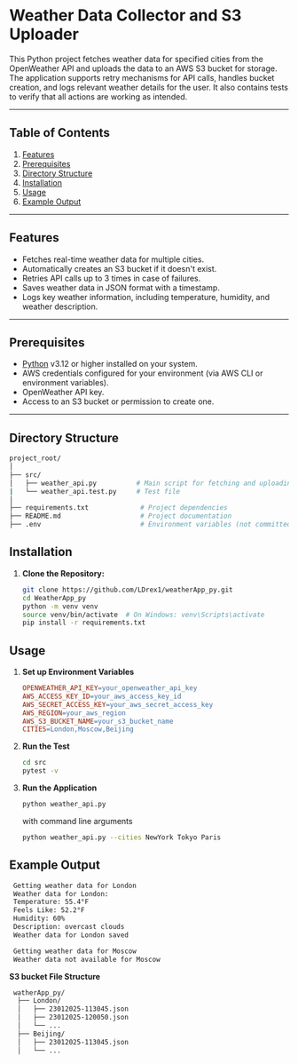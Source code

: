 # Weather Data Collector and S3 Uploader

This Python project fetches weather data for specified cities from the OpenWeather API and uploads the data to an AWS S3 bucket for storage. The application supports retry mechanisms for API calls, handles bucket creation, and logs relevant weather details for the user. It also contains tests to verify that all actions are working as intended.

---

## Table of Contents

1. [Features](#features)
2. [Prerequisites](#prerequisites)
3. [Directory Structure](#directory-structure)
4. [Installation](#installation)
5. [Usage](#usage)
6. [Example Output](#example-output)

---

## Features

- Fetches real-time weather data for multiple cities.
- Automatically creates an S3 bucket if it doesn't exist.
- Retries API calls up to 3 times in case of failures.
- Saves weather data in JSON format with a timestamp.
- Logs key weather information, including temperature, humidity, and weather description.

---

## Prerequisites

- [Python](https://www.python.org/) v3.12 or higher installed on your system.
- AWS credentials configured for your environment (via AWS CLI or environment variables).
- OpenWeather API key.
- Access to an S3 bucket or permission to create one.

---

## Directory Structure
```bash
project_root/
│
├── src/
│   ├── weather_api.py          # Main script for fetching and uploading weather data
|   └── weather_api.test.py     # Test file
│
├── requirements.txt             # Project dependencies
├── README.md                    # Project documentation
├── .env                         # Environment variables (not committed to version control)
```

## Installation

1. **Clone the Repository:**
   ```bash
   git clone https://github.com/LDrex1/weatherApp_py.git
   cd WeatherApp_py
   python -m venv venv
   source venv/bin/activate  # On Windows: venv\Scripts\activate
   pip install -r requirements.txt
   ```
   
## Usage
1. **Set up Environment Variables**
   ```makefile
   OPENWEATHER_API_KEY=your_openweather_api_key
   AWS_ACCESS_KEY_ID=your_aws_access_key_id
   AWS_SECRET_ACCESS_KEY=your_aws_secret_access_key
   AWS_REGION=your_aws_region
   AWS_S3_BUCKET_NAME=your_s3_bucket_name
   CITIES=London,Moscow,Beijing
   ```
2. **Run the Test**
   ```bash
   cd src
   pytest -v
   ```
2. **Run the Application**
   ```bash
   python weather_api.py
   ```
   with command line arguments
   ```bash
   python weather_api.py --cities NewYork Tokyo Paris
   ```

## Example Output
   ```bash
    Getting weather data for London
    Weather data for London:
    Temperature: 55.4°F
    Feels Like: 52.2°F
    Humidity: 60%
    Description: overcast clouds
    Weather data for London saved

    Getting weather data for Moscow
    Weather data not available for Moscow
   ``` 
  **S3 bucket File Structure**
  ```bash
   watherApp_py/
    ├── London/
    │   ├── 23012025-113045.json
    │   ├── 23012025-120050.json
    │   └── ...
    ├── Beijing/
    │   ├── 23012025-113045.json
    │   └── ...
   ```
  
    
    
    



  
